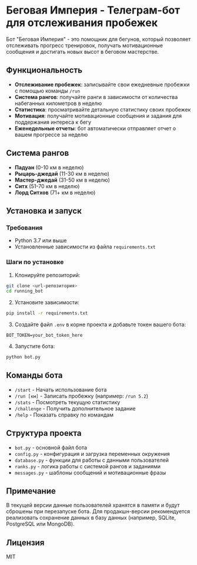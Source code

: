 # Беговая Империя - Телеграм-бот для отслеживания пробежек

Бот "Беговая Империя" - это помощник для бегунов, который позволяет отслеживать прогресс тренировок, получать мотивационные сообщения и достигать новых высот в беговом мастерстве.

## Функциональность

- **Отслеживание пробежек**: записывайте свои ежедневные пробежки с помощью команды `/run`
- **Система рангов**: получайте ранги в зависимости от количества набеганных километров в неделю
- **Статистика**: просматривайте детальную статистику своих пробежек
- **Мотивация**: получайте мотивационные сообщения и задания для поддержания интереса к бегу
- **Еженедельные отчеты**: бот автоматически отправляет отчет о вашем прогрессе за неделю

## Система рангов

- **Падуан** (0-10 км в неделю)
- **Рыцарь-джедай** (11-30 км в неделю)
- **Мастер-джедай** (31-50 км в неделю)
- **Ситх** (51-70 км в неделю)
- **Лорд Ситхов** (71+ км в неделю)

## Установка и запуск

### Требования

- Python 3.7 или выше
- Установленные зависимости из файла `requirements.txt`

### Шаги по установке

1. Клонируйте репозиторий:
```bash
git clone <url-репозитория>
cd running_bot
```

2. Установите зависимости:
```bash
pip install -r requirements.txt
```

3. Создайте файл `.env` в корне проекта и добавьте токен вашего бота:
```
BOT_TOKEN=your_bot_token_here
```

4. Запустите бота:
```bash
python bot.py
```

## Команды бота

- `/start` - Начать использование бота
- `/run [км]` - Записать пробежку (например: `/run 5.2`)
- `/stats` - Посмотреть текущую статистику
- `/challenge` - Получить дополнительное задание
- `/help` - Показать справку по командам

## Структура проекта

- `bot.py` - основной файл бота
- `config.py` - конфигурация и загрузка переменных окружения
- `database.py` - функции для работы с данными пользователей
- `ranks.py` - логика работы с системой рангов и заданиями
- `messages.py` - шаблоны сообщений и мотивационные фразы

## Примечание

В текущей версии данные пользователей хранятся в памяти и будут сброшены при перезапуске бота. Для продакшн-версии рекомендуется реализовать сохранение данных в базу данных (например, SQLite, PostgreSQL или MongoDB).

## Лицензия

MIT 